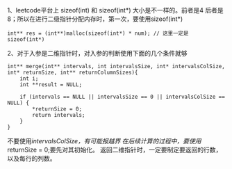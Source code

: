 1、leetcode平台上 sizeof(int) 和 sizeof(int*) 大小是不一样的。前者是4 后者是 8；所以在进行二级指针分配内存时，第一次，要使用sizeof(int*)
```
int** res = (int**)malloc(sizeof(int*) * num); // 这里一定是 sizeof(int*)
```

2、对于入参是二维指针时，对入参的判断使用下面的几个条件就够
```
int** merge(int** intervals, int intervalsSize, int* intervalsColSize, int* returnSize, int** returnColumnSizes){
    int i;
    int **result = NULL;
    
    if (intervals == NULL || intervalsSize == 0 || intervalsColSize == NULL) {
        *returnSize = 0;
        return intervals;
    }
}
```
不要使用*intervalsColSize，有可能报越界
在后续计算的过程中，要使用*returnSize = 0;要先对其初始化。
返回二维指针时，一定要制定要返回的行数，以及每行的列数。
